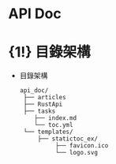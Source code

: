 # API Doc

# {1!} 目錄架構

- 目錄架構
  
  ```
  api_doc/
   ├── articles
   ├── RustApi
   ├── tasks
      ├── index.md
      └── toc.yml
   └── templates/
       ├── statictoc_ex/
            ├── favicon.ico
            └── logo.svg
  ```
